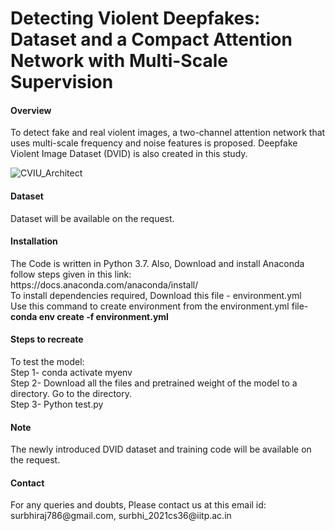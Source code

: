 <h1>Detecting Violent Deepfakes: Dataset and a Compact Attention Network with Multi-Scale
Supervision</h1>
<h4> Overview </h4>
To detect fake and real violent images, a two-channel attention network that uses multi-scale frequency and noise features is proposed. Deepfake Violent Image Dataset (DVID) is also created in this study.

![CVIU_Architect](https://github.com/surbhiraj786/Deepfake-Violent-Detection/assets/38296253/05c3c17a-dd6a-47e3-9d90-dfaa1e5866c6)


<h4> Dataset </h4>
Dataset will be available on the request.
                                                           
                                                                                       
<h4> Installation  </h4>
The Code is written in Python 3.7. Also, Download and install Anaconda follow steps given in this link:<br>
      https://docs.anaconda.com/anaconda/install/ <br>
To install dependencies required, Download this file - environment.yml <br>
Use this command to create environment from the environment.yml file- <br><b>conda env create -f environment.yml</b>

 <h4> Steps to recreate </h4>
 To test the model:<br>
 Step 1- conda activate myenv<br>
 Step 2- Download all the files and pretrained weight of the model to a directory. Go to the directory.<br> 
 Step 3- Python test.py<br>
 
<h4> Note </h4>
 The newly introduced DVID dataset and training code will be available on the request.
<h4> Contact </h4>
For any queries and doubts, Please contact us at this email id: surbhiraj786@gmail.com, surbhi_2021cs36@iitp.ac.in
 
